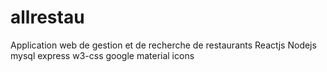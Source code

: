 # allrestau
Application web de gestion et de recherche de restaurants
Reactjs
Nodejs
mysql
express
w3-css
google material icons
